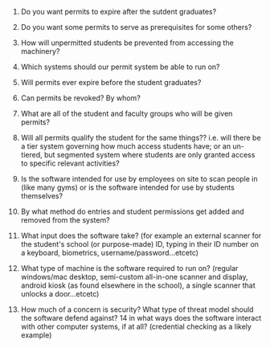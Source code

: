 1. Do you want permits to expire after the sutdent graduates?
2. Do you want some permits to serve as prerequisites for some others?
3. How will unpermitted students be prevented from accessing the machinery?
4. Which systems should our permit system be able to run on?
5. Will permits ever expire before the student graduates?
6. Can permits be revoked? By whom?
7. What are all of the student and faculty groups who will be given permits?
8. Will all permits qualify the student for the same things??  i.e. will there be a tier system governing how much access students have; or an un-tiered, but segmented system where students are only granted access to specific relevant activities?
9. Is the software intended for use by employees on site to scan people in (like many gyms) or is the software intended for use by students themselves?


10. By what method do entries and student permissions get added and removed from the system?
11. What input does the software take? (for example an external scanner for the student's school (or purpose-made) ID, typing in their ID number on a keyboard, biometrics, username/password...etcetc)
12. What type of machine is the software required to run on?  (regular windows/mac desktop, semi-custom all-in-one scanner and display, android kiosk (as found elsewhere in the school), a single scanner that unlocks a door...etcetc)
13. How much of a concern is security?  What type of threat model should the software defend against?
14 in what ways does the software interact with other computer systems, if at all? (credential checking as a likely example)

